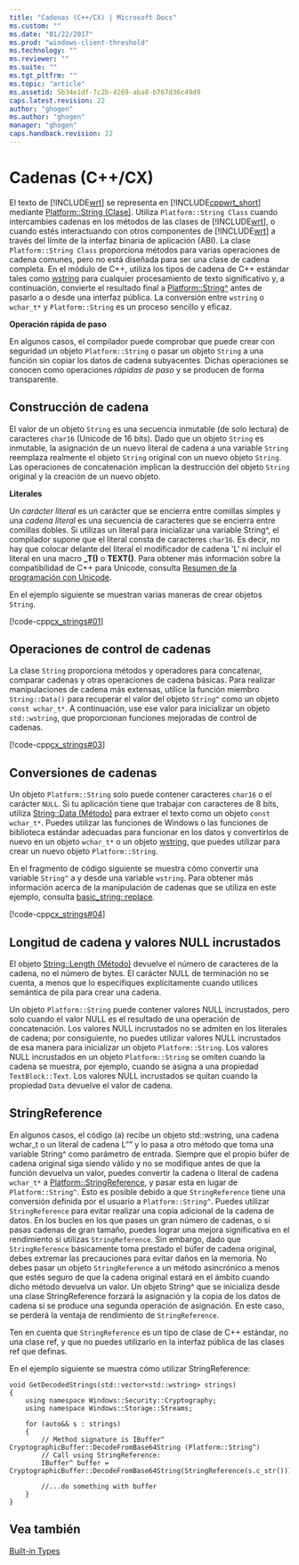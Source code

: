 ```yaml
---
title: "Cadenas (C++/CX) | Microsoft Docs"
ms.custom: ""
ms.date: "01/22/2017"
ms.prod: "windows-client-threshold"
ms.technology: ""
ms.reviewer: ""
ms.suite: ""
ms.tgt_pltfrm: ""
ms.topic: "article"
ms.assetid: 5b34e1df-7c2b-4269-aba8-b767d36c49d9
caps.latest.revision: 22
author: "ghogen"
ms.author: "ghogen"
manager: "ghogen"
caps.handback.revision: 22
---
```

# Cadenas (C++/CX)
El texto de [!INCLUDE[wrt](../cppcx/includes/wrt-md.md)] se representa en [!INCLUDE[cppwrt_short](../cppcx/includes/cppwrt-short-md.md)] mediante [Platform::String \(Clase\)](../cppcx/platform-string-class.md). Utiliza `Platform::String Class` cuando intercambies cadenas en los métodos de las clases de [!INCLUDE[wrt](../cppcx/includes/wrt-md.md)], o cuando estés interactuando con otros componentes de [!INCLUDE[wrt](../cppcx/includes/wrt-md.md)] a través del límite de la interfaz binaria de aplicación \(ABI\). La clase `Platform::String Class` proporciona métodos para varias operaciones de cadena comunes, pero no está diseñada para ser una clase de cadena completa. En el módulo de C\+\+, utiliza los tipos de cadena de C\+\+ estándar tales como [wstring](../Topic/wstring.md) para cualquier procesamiento de texto significativo y, a continuación, convierte el resultado final a [Platform::String^](../cppcx/platform-string-class.md) antes de pasarlo a o desde una interfaz pública. La conversión entre `wstring` o `wchar_t*` y `Platform::String` es un proceso sencillo y eficaz.  
  
 **Operación rápida de paso**  
  
 En algunos casos, el compilador puede comprobar que puede crear con seguridad un objeto `Platform::String` o pasar un objeto `String` a una función sin copiar los datos de cadena subyacentes. Dichas operaciones se conocen como operaciones *rápidas de paso* y se producen de forma transparente.  
  
## Construcción de cadena  
 El valor de un objeto `String` es una secuencia inmutable \(de solo lectura\) de caracteres `char16` \(Unicode de 16 bits\). Dado que un objeto `String` es inmutable, la asignación de un nuevo literal de cadena a una variable `String` reemplaza realmente el objeto `String` original con un nuevo objeto `String`. Las operaciones de concatenación implican la destrucción del objeto `String` original y la creación de un nuevo objeto.  
  
 **Literales**  
  
 Un *carácter literal* es un carácter que se encierra entre comillas simples y una *cadena literal* es una secuencia de caracteres que se encierra entre comillas dobles. Si utilizas un literal para inicializar una variable String^, el compilador supone que el literal consta de caracteres `char16`. Es decir, no hay que colocar delante del literal el modificador de cadena 'L' ni incluir el literal en una macro **\_T\(\)** o **TEXT\(\)**. Para obtener más información sobre la compatibilidad de C\+\+ para Unicode, consulta [Resumen de la programación con Unicode](../text/unicode-programming-summary.md).  
  
 En el ejemplo siguiente se muestran varias maneras de crear objetos `String`.  
  
 [!code-cpp[cx_strings#01](../snippets/cpp/VS_Snippets_Misc/cx_strings/cpp/class1.cpp#01)]  
  
## Operaciones de control de cadenas  
 La clase `String` proporciona métodos y operadores para concatenar, comparar cadenas y otras operaciones de cadena básicas. Para realizar manipulaciones de cadena más extensas, utilice la función miembro `String::Data()` para recuperar el valor del objeto `String^` como un objeto `const wchar_t*`. A continuación, use ese valor para inicializar un objeto `std::wstring`, que proporcionan funciones mejoradas de control de cadenas.  
  
 [!code-cpp[cx_strings#03](../snippets/cpp/VS_Snippets_Misc/cx_strings/cpp/class1.cpp#03)]  
  
## Conversiones de cadenas  
 Un objeto `Platform::String` solo puede contener caracteres `char16` o el carácter `NULL`. Si tu aplicación tiene que trabajar con caracteres de 8 bits, utiliza [String::Data \(Método\)](../cppcx/string-data-method.md) para extraer el texto como un objeto `const wchar_t*`. Puedes utilizar las funciones de Windows o las funciones de biblioteca estándar adecuadas para funcionar en los datos y convertirlos de nuevo en un objeto `wchar_t*` o un objeto [wstring](../Topic/wstring.md), que puedes utilizar para crear un nuevo objeto `Platform::String`.  
  
 En el fragmento de código siguiente se muestra cómo convertir una variable `String^` a y desde una variable `wstring`. Para obtener más información acerca de la manipulación de cadenas que se utiliza en este ejemplo, consulta [basic\_string::replace](../Topic/basic_string::replace.md).  
  
 [!code-cpp[cx_strings#04](../snippets/cpp/VS_Snippets_Misc/cx_strings/cpp/class1.cpp#04)]  
  
## Longitud de cadena y valores NULL incrustados  
 El objeto [String::Length \(Método\)](../cppcx/string-length-method.md) devuelve el número de caracteres de la cadena, no el número de bytes. El carácter NULL de terminación no se cuenta, a menos que lo especifiques explícitamente cuando utilices semántica de pila para crear una cadena.  
  
 Un objeto `Platform::String` puede contener valores NULL incrustados, pero solo cuando el valor NULL es el resultado de una operación de concatenación. Los valores NULL incrustados no se admiten en los literales de cadena; por consiguiente, no puedes utilizar valores NULL incrustados de esa manera para inicializar un objeto `Platform::String`. Los valores NULL incrustados en un objeto `Platform::String` se omiten cuando la cadena se muestra, por ejemplo, cuando se asigna a una propiedad `TextBlock::Text`. Los valores NULL incrustados se quitan cuando la propiedad `Data` devuelve el valor de cadena.  
  
## StringReference  
 En algunos casos, el código \(a\) recibe un objeto std::wstring, una cadena wchar\_t o un literal de cadena L”” y lo pasa a otro método que toma una variable String^ como parámetro de entrada. Siempre que el propio búfer de cadena original siga siendo válido y no se modifique antes de que la función devuelva un valor, puedes convertir la cadena o literal de cadena `wchar_t*` a [Platform::StringReference](../cppcx/platform-stringreference-class.md), y pasar esta en lugar de `Platform::String^`. Esto es posible debido a que `StringReference` tiene una conversión definida por el usuario a `Platform::String^`. Puedes utilizar `StringReference` para evitar realizar una copia adicional de la cadena de datos. En los bucles en los que pases un gran número de cadenas, o si pasas cadenas de gran tamaño, puedes lograr una mejora significativa en el rendimiento si utilizas `StringReference`. Sin embargo, dado que `StringReference` básicamente toma prestado el búfer de cadena original, debes extremar las precauciones para evitar daños en la memoria. No debes pasar un objeto `StringReference` a un método asincrónico a menos que estés seguro de que la cadena original estará en el ámbito cuando dicho método devuelva un valor. Un objeto String^ que se inicializa desde una clase StringReference forzará la asignación y la copia de los datos de cadena si se produce una segunda operación de asignación. En este caso, se perderá la ventaja de rendimiento de `StringReference`.  
  
 Ten en cuenta que `StringReference` es un tipo de clase de C\+\+ estándar, no una clase ref, y que no puedes utilizarlo en la interfaz pública de las clases ref que definas.  
  
 En el ejemplo siguiente se muestra cómo utilizar StringReference:  
  
```  
void GetDecodedStrings(std::vector<std::wstring> strings)  
{  
    using namespace Windows::Security::Cryptography;  
    using namespace Windows::Storage::Streams;  
  
    for (auto&& s : strings)  
    {  
        // Method signature is IBuffer^ CryptographicBuffer::DecodeFromBase64String (Platform::String^)  
        // Call using StringReference:  
        IBuffer^ buffer = CryptographicBuffer::DecodeFromBase64String(StringReference(s.c_str()));  
  
        //...do something with buffer  
    }  
}  
```  
  
## Vea también  
 [Built\-in Types](http://msdn.microsoft.com/es-es/acc196fd-09da-4882-b554-6c94685ec75f)